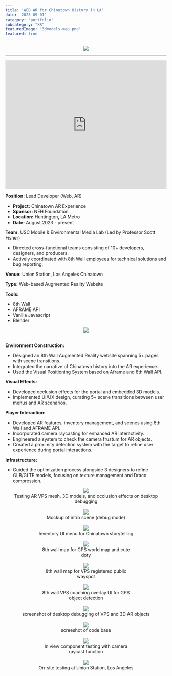 ```yaml
---
title: 'WEB AR for Chinatown History in LA'
date: '2023-09-01'
category: 'portfolio'
subcategory: "XR"
featuredImage: '3dmodels-map.png'
featured: true
---
```



<figure style="display: block; margin: 0 auto; text-align: center">
<img src="ch8.png">
<figcaption></figcaption>
</figure>

---
<iframe width="100%" height="400" src="https://www.youtube.com/watch?v=1yNCYzpc9Mg" frameborder="0" allow="accelerometer; autoplay; clipboard-write; encrypted-media; gyroscope; picture-in-picture" allowfullscreen></iframe>


<b>Position:</b> Lead Developer (Web, AR)
<ul>
    <li><b>Project:</b> Chinatown AR Experience</li>
    <li><b>Sponsor:</b> NEH Foundation</li>
    <li><b>Location:</b> Huntington, LA Metro</li>
    <li><b>Date:</b> August 2023 - present</li>
</ul>

<b>Team:</b> USC Mobile & Environmental Media Lab (Led by Professor Scott Fisher)
<ul>
    <li>Directed cross-functional teams consisting of 10+ developers, designers, and producers.</li>
    <li>Actively coordinated with 8th Wall employees for technical solutions and bug reporting.</li>
</ul>

<b>Venue:</b> Union Station, Los Angeles Chinatown

<b>Type:</b> Web-based Augmented Reality Website

<b>Tools:</b>
<ul>
    <li>8th Wall</li>
    <li>AFRAME API</li>
    <li>Vanilla Javascript</li>
    <li>Blender</li>
</ul>

<figure style="display: block; margin: 0 auto; text-align: center">
<img src="ch14.png" >
<figcaption></figcaption>
</figure>
<br/>

<b>Environment Construction:</b>
<ul>
    <li>Designed an 8th Wall Augmented Reality website spanning 5+ pages with scene transitions.</li>
    <li>Integrated the narrative of Chinatown history into the AR experience.</li>
    <li>Used the Visual Positioning System based on Aframe and 8th Wall API.</li>
</ul>

<b>Visual Effects:</b>
<ul>
    <li>Developed occlusion effects for the portal and embedded 3D models.</li>
    <li>Implemented UI/UX design, curating 5+ scene transitions between user menus and AR scenarios.</li>
</ul>

<b>Player Interaction:</b>
<ul>
    <li>Developed AR features, inventory management, and scenes using 8th Wall and AFRAME API.</li>
    <li>Incorporated camera raycasting for enhanced AR interactivity.</li>
    <li>Engineered a system to check the camera frustum for AR objects.</li>
    <li>Created a proximity detection system with the target to refine user experience during portal interactions.</li>
</ul>

<b>Infrastructure:</b>
<ul>
    <li>Guided the optimization process alongside 3 designers to refine GLB/GLTF models, focusing on texture management and Draco compression.</li>
</ul>

<figure style="display: block; margin: 0 auto; text-align: center">
<img src="ch15.png">
<figcaption>Testing AR VPS mesh, 3D models, and occlusion effects on desktop debugging</figcaption>
</figure>
<br />

<figure style="display: block;width: 300px;height: auto; margin: 0 auto; text-align: center">
<img style="display:inline-block" src="IMG_9379.png">
<figcaption>Mockup of intro scene (debug mode)</figcaption>
</figure>
<br />

<figure style="display: block;width: 300px;height: auto; margin: 0 auto; text-align: center">
<img style="display:inline-block" src="IMG_9380.png">
<figcaption>Inventory UI menu for Chinatown storytelling</figcaption>
</figure>
<br />

<figure style="display: block;width: 300px;height: auto; margin: 0 auto; text-align: center">
<img style="display:inline-block" src="IMG_9382.png">
<figcaption>8th wall map for GPS world map and cute doty </figcaption>
</figure>
<br />

<figure style="display: block;width: 300px;height: auto; margin: 0 auto; text-align: center">
<img style="display:inline-block" src="IMG_9907.png">
<figcaption>8th wall map for VPS registered public wayspot</figcaption>
</figure>
<br />

<figure style="display: block;width: 300px;height: auto; margin: 0 auto; text-align: center">
<img src="IMG_8695.png">
<figcaption>8th wall VPS coaching overlay UI for GPS object detection</figcaption>
</figure>
<br />

<figure style="display: block; margin: 0 auto; text-align: center">
<img src="ch5.png">
<figcaption>screenshot of desktop debugging of VPS and 3D AR objects</figcaption>
</figure>
<br />

<figure style="display: block; margin: 0 auto; text-align: center">
<img src="ch1.png">
<figcaption>screeshot of code base</figcaption>
</figure>
<br />

<figure style="display: block;width: 300px;height: auto; margin: 0 auto; text-align: center">
<img src="IMG_8685.png">
<figcaption>In view component testing with camera raycast function</figcaption>
</figure>
<br />

<figure style="display: block;width: 300px;height: auto; margin: 0 auto; text-align: center">
<img src="IMG_9908.png" >
<figcaption>On-site testing at Union Station, Los Angeles</figcaption>
</figure>
<br/>
